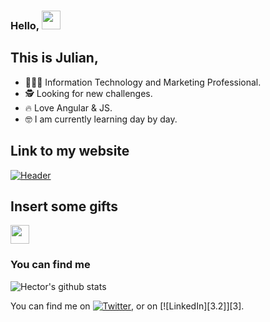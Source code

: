 

### Hello, <img src="https://raw.githubusercontent.com/MartinHeinz/MartinHeinz/master/wave.gif" width="30px">

## This is Julian, 

- 👨🏻‍🎓 Information Technology and Marketing Professional.
- 🕵️ Looking for new challenges.
- 🔥 Love Angular & JS.
- 🤓 I am currently learning day by day.

## Link to my website
[![Header](https://raw.githubusercontent.com/MartinHeinz/<OWNER>/<OWNER>/readme_header.png "Header")](https://some-url.dev/)

## Insert some gifts
<img src="https://raw.githubusercontent.com/<OWNER>/<OWNER>/master/<GIF_NAME>.gif" width="30px">

      

### You can find me


![Hector's github stats](https://github-readme-stats.vercel.app/api?username=ProgrammerRomero&show_icons=true&theme=default)


<!-- Actual text -->

You can find me on [![Twitter][1.2]][1], or on [![LinkedIn][3.2]][3].

<!-- Icons -->

[1.2]: http://i.imgur.com/wWzX9uB.png (twitter icon without padding)
[2.2]: https://raw.githubusercontent.com/MartinHeinz/MartinHeinz/master/linkedin-3-16.png (LinkedIn icon without padding)

<!-- Links to your social media accounts -->

[1]: https://twitter.com/Martin_Heinz_
[2]: https://www.linkedin.com/in/heinz-martin/


<!--
**ProgrammerRomero/ProgrammerRomero** is a ✨ _special_ ✨ repository because its `README.md` (this file) appears on your GitHub profile.

